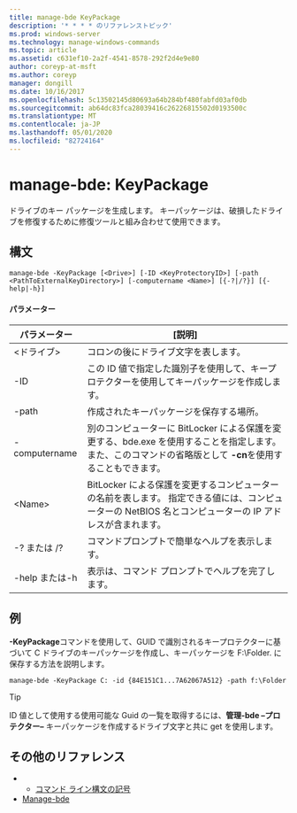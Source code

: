 ```yaml
---
title: manage-bde KeyPackage
description: '* * * * のリファレンストピック'
ms.prod: windows-server
ms.technology: manage-windows-commands
ms.topic: article
ms.assetid: c631ef10-2a2f-4541-8578-292f2d4e9e80
author: coreyp-at-msft
ms.author: coreyp
manager: dongill
ms.date: 10/16/2017
ms.openlocfilehash: 5c13502145d80693a64b284bf480fabfd03af0db
ms.sourcegitcommit: ab64dc83fca28039416c26226815502d0193500c
ms.translationtype: MT
ms.contentlocale: ja-JP
ms.lasthandoff: 05/01/2020
ms.locfileid: "82724164"
---
```

# <a name="manage-bde-keypackage"></a>manage-bde: KeyPackage



ドライブのキー パッケージを生成します。 キーパッケージは、破損したドライブを修復するために修復ツールと組み合わせて使用できます。

## <a name="syntax"></a>構文

```
manage-bde -KeyPackage [<Drive>] [-ID <KeyProtectoryID>] [-path <PathToExternalKeyDirectory>] [-computername <Name>] [{-?|/?}] [{-help|-h}]
```

#### <a name="parameters"></a>パラメーター

|パラメーター|[説明]|
|---------|-----------|
|\<ドライブ>|コロンの後にドライブ文字を表します。|
|-ID|この ID 値で指定した識別子を使用して、キープロテクターを使用してキーパッケージを作成します。|
|-path|作成されたキーパッケージを保存する場所。|
|-computername|別のコンピューターに BitLocker による保護を変更する、bde.exe を使用することを指定します。 また、このコマンドの省略版として **-cn**を使用することもできます。|
|\<Name>|BitLocker による保護を変更するコンピューターの名前を表します。 指定できる値には、コンピューターの NetBIOS 名とコンピューターの IP アドレスが含まれます。|
|-? または /?|コマンドプロンプトで簡単なヘルプを表示します。|
|-help または-h|表示は、コマンド プロンプトでヘルプを完了します。|

## <a name="examples"></a>例

**-KeyPackage**コマンドを使用して、GUID で識別されるキープロテクターに基づいて C ドライブのキーパッケージを作成し、キーパッケージを F:\Folder. に保存する方法を説明します。
```
manage-bde -KeyPackage C: -id {84E151C1...7A62067A512} -path f:\Folder
```

> [!TIP]
> ID 値として使用する使用可能な Guid の一覧を取得するには、**管理-bde –プロテクター–** キーパッケージを作成するドライブ文字と共に get を使用します。

## <a name="additional-references"></a>その他のリファレンス

-   - [コマンド ライン構文の記号](command-line-syntax-key.md)
-   [Manage-bde](manage-bde.md)